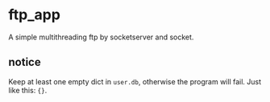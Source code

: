 # ftp_app
A simple multithreading ftp by socketserver and socket.

## notice

Keep at least one empty dict in `user.db`, otherwise the program will fail.
Just like this: `{}`.